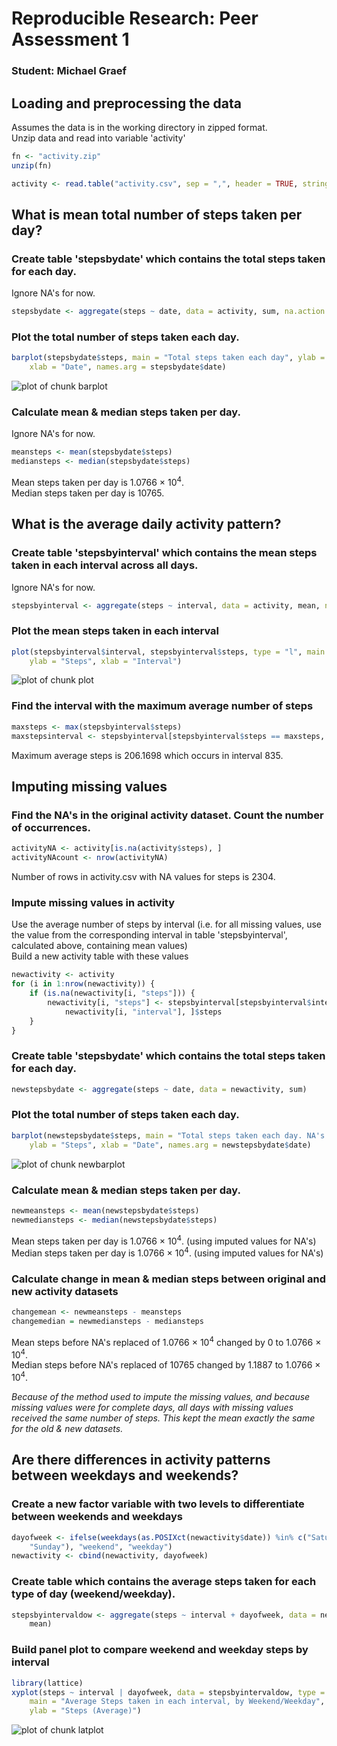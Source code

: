 # Reproducible Research: Peer Assessment 1
### Student: Michael Graef

## Loading and preprocessing the data
Assumes the data is in the working directory in zipped format.  
Unzip data and read into variable 'activity'

```r
fn <- "activity.zip"
unzip(fn)

activity <- read.table("activity.csv", sep = ",", header = TRUE, stringsAsFactors = FALSE)
```




## What is mean total number of steps taken per day?
### Create table 'stepsbydate' which contains the total steps taken for each day.  
Ignore NA's for now.

```r
stepsbydate <- aggregate(steps ~ date, data = activity, sum, na.action = na.omit)
```


### Plot the total number of steps taken each day.

```r
barplot(stepsbydate$steps, main = "Total steps taken each day", ylab = "Steps", 
    xlab = "Date", names.arg = stepsbydate$date)
```

![plot of chunk barplot](figure/barplot.png) 


### Calculate mean & median steps taken per day.
Ignore NA's for now.

```r
meansteps <- mean(stepsbydate$steps)
mediansteps <- median(stepsbydate$steps)
```


Mean steps taken per day is 1.0766 &times; 10<sup>4</sup>.  
Median steps taken per day is 10765.  


## What is the average daily activity pattern?
### Create table 'stepsbyinterval' which contains the mean steps taken in each interval across all days.  
Ignore NA's for now.

```r
stepsbyinterval <- aggregate(steps ~ interval, data = activity, mean, na.action = na.omit)
```


### Plot the mean steps taken in each interval

```r
plot(stepsbyinterval$interval, stepsbyinterval$steps, type = "l", main = "Mean steps taken during each 5-minute interval", 
    ylab = "Steps", xlab = "Interval")
```

![plot of chunk plot](figure/plot.png) 


### Find the interval with the maximum average number of steps

```r
maxsteps <- max(stepsbyinterval$steps)
maxstepsinterval <- stepsbyinterval[stepsbyinterval$steps == maxsteps, 1]
```


Maximum average steps is 206.1698 which occurs in interval 835.

## Imputing missing values
### Find the NA's in the original activity dataset.  Count the number of occurrences.

```r
activityNA <- activity[is.na(activity$steps), ]
activityNAcount <- nrow(activityNA)
```


Number of rows in activity.csv with NA values for steps is 2304.

### Impute missing values in activity
Use the average number of steps by interval (i.e. for all missing values, use the value from the corresponding interval in table 'stepsbyinterval', calculated above, containing mean values)  
Build a new activity table with these values

```r
newactivity <- activity
for (i in 1:nrow(newactivity)) {
    if (is.na(newactivity[i, "steps"])) {
        newactivity[i, "steps"] <- stepsbyinterval[stepsbyinterval$interval == 
            newactivity[i, "interval"], ]$steps
    }
}
```


### Create table 'stepsbydate' which contains the total steps taken for each day.  

```r
newstepsbydate <- aggregate(steps ~ date, data = newactivity, sum)
```


### Plot the total number of steps taken each day.

```r
barplot(newstepsbydate$steps, main = "Total steps taken each day. NA's replaced with averages.", 
    ylab = "Steps", xlab = "Date", names.arg = newstepsbydate$date)
```

![plot of chunk newbarplot](figure/newbarplot.png) 


### Calculate mean & median steps taken per day.

```r
newmeansteps <- mean(newstepsbydate$steps)
newmediansteps <- median(newstepsbydate$steps)
```


Mean steps taken per day is 1.0766 &times; 10<sup>4</sup>. (using imputed values for NA's)  
Median steps taken per day is 1.0766 &times; 10<sup>4</sup>.  (using imputed values for NA's)

### Calculate change in mean & median steps between original and new activity datasets

```r
changemean <- newmeansteps - meansteps
changemedian = newmediansteps - mediansteps
```

Mean steps before NA's replaced of 1.0766 &times; 10<sup>4</sup> changed by 0 to 1.0766 &times; 10<sup>4</sup>.  
Median steps before NA's replaced of 10765 changed by 1.1887 to 1.0766 &times; 10<sup>4</sup>.

*Because of the method used to impute the missing values, and because missing values were for complete days, all days with missing values received the same number of steps.  This kept the mean exactly the same for the old & new datasets.*  


## Are there differences in activity patterns between weekdays and weekends?
### Create a new factor variable with two levels to differentiate between weekends and weekdays

```r
dayofweek <- ifelse(weekdays(as.POSIXct(newactivity$date)) %in% c("Saturday", 
    "Sunday"), "weekend", "weekday")
newactivity <- cbind(newactivity, dayofweek)
```


### Create table which contains the average steps taken for each type of day (weekend/weekday). 

```r
stepsbyintervaldow <- aggregate(steps ~ interval + dayofweek, data = newactivity, 
    mean)
```


### Build panel plot to compare weekend and weekday steps by interval

```r
library(lattice)
xyplot(steps ~ interval | dayofweek, data = stepsbyintervaldow, type = "l", 
    main = "Average Steps taken in each interval, by Weekend/Weekday", xlab = "Interval", 
    ylab = "Steps (Average)")
```

![plot of chunk latplot](figure/latplot.png) 



